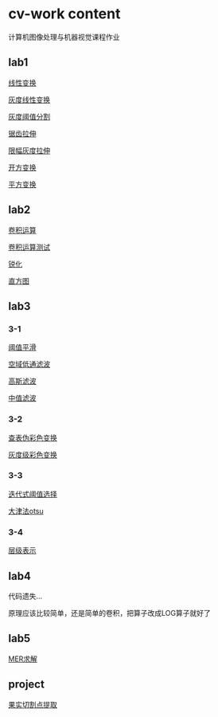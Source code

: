 # cv-work content
计算机图像处理与机器视觉课程作业

## lab1

[线性变换](./lab1/xianxingbianhuan.m)

[灰度线性变换](./lab1/graylinear.m)

[灰度阈值分割](./lab1/huiduyuzhifenge.m)

[锯齿拉伸](./lab1/juchihuidulasheng.m)

[限幅灰度拉伸](./lab1/xianfuhuidulasheng.m)

[开方变换](./lab1/kaifang.m)

[平方变换](./lab1/pingfang.m)

## lab2

[卷积运算](./lab2/convolve.m)

[卷积运算测试](./lab2/convolvetest.m)

[锐化](./lab2/ruihua.m)

[直方图](./lab2/zhifangtu.m)

## lab3

### 3-1

[阈值平滑](./lab3/yuzhipinghua.m)

[空域低通滤波](./lab3/kongyuditonglvbo.m)

[高斯滤波](./lab3/gaussian.m)

[中值滤波](./lab3/zhongzhi.m)

### 3-2

[查表伪彩色变换](./lab3/weicaisebianhuan1.m)

[灰度级彩色变换](./lab3/weicaisebianhuan2.m)

### 3-3

[迭代式阈值选择](./lab3/didaishiyuzhi.m)

[大津法otsu](./lab3/dajingfa.m)

### 3-4

[层级表示](./lab3/cengjibiaoshi.m)

## lab4

代码遗失...

原理应该比较简单，还是简单的卷积，把算子改成LOG算子就好了

## lab5

[MER求解](./lab5/MER.m)

## project

[果实切割点提取](./project/main.m)
